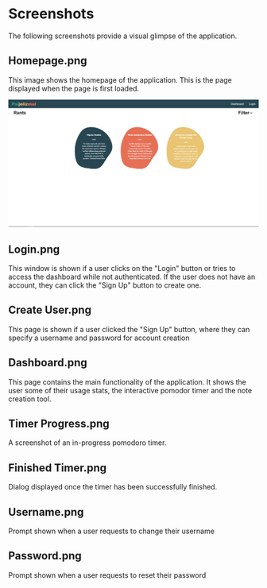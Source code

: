 # Screenshots

The following screenshots provide a visual glimpse of the application.

## Homepage.png

This image shows the homepage of the application. This is the page displayed when the page is first loaded.

![Homepage](Homepage.png)


## Login.png

This window is shown if a user clicks on the "Login" button or tries to access the dashboard while not authenticated. If the user does not have an account, they can click the "Sign Up" button to create one.

## Create User.png

This page is shown if a user clicked the "Sign Up" button, where they can specify a username and password for account creation

## Dashboard.png

This page contains the main functionality of the application. It shows the user some of their usage stats, the interactive pomodor timer and the note creation tool.

## Timer Progress.png

A screenshot of an in-progress pomodoro timer.

## Finished Timer.png

Dialog displayed once the timer has been successfully finished.

## Username.png

Prompt shown when a user requests to change their username

## Password.png

Prompt shown when a user requests to reset their password
